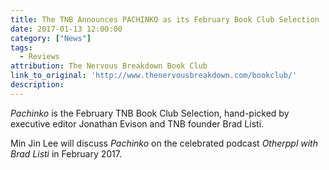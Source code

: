 ```yaml
---
title: The TNB Announces PACHINKO as its February Book Club Selection
date: 2017-01-13 12:00:00
category: ["News"]
tags:
  - Reviews
attribution: The Nervous Breakdown Book Club
link_to_original: 'http://www.thenervousbreakdown.com/bookclub/'
description:
---
```



*Pachinko* is the February TNB Book Club Selection, hand-picked by executive editor Jonathan Evison and TNB founder Brad Listi.

Min Jin Lee will discuss *Pachinko* on the celebrated podcast *Otherppl with Brad Listi* in February 2017.